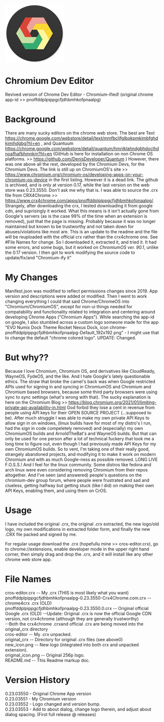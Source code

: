 <img src="https://github.com/Alex313031/Chromium-Dev-Editor/blob/main/new_icon.png">

# Chromium Dev Editor
Revived version of Chrome Dev Editor - Chromium-ified! (original chrome app-id >> pnoffddplpippgcfjdhbmhkofpnaalpg)

# Background
There are many sucky editors on the chrome web store.
The best are Text https://chrome.google.com/webstore/detail/text/mmfbcljfglbokpmkimbfghdkjmjhdgbg?hl=en , and Quantuum https://chrome.google.com/webstore/detail/quantum/hmnlklahndgbhdoclhdnoafhafbhmnkm?hl=en (GitHub is here for installation on non Chrome OS platforms. >> https://github.com/DenisDeveloper/Quantum )
However, there was one above all the rest, developed by the Chromium Devs, for the Chromium Devs. The link is still up on ChromiumOS's site >> https://www.chromium.org/chromium-os/developing-apps-on-your-chromium-os-device in the first listing. However it is a dead link. The github is archived, and is only at version 0.17, while the last version on the web store was 0.23.3550. Don't ask me why that is. I was able to source the .crx file from CRX4Chrome >> https://www.crx4chrome.com/apps/pnoffddplpippgcfjdhbmhkofpnaalpg/. Strangely, after downloading the crx, I tested downloading it from google cdn, and suprisingly it worked. What this means is it isn't actually gone from Google's servers (as is the case 99% of the time when an extension is removed), just that the page is missing. Probably because it was no longer maintained but known to be trustworthy and not taken down for abuses/violations like most are. This is an update to the readme and the file will be reuploaded with the official crx rather than the crx4chrome one. See #File Names for change. So I downloaded it, extracted it, and tried it. It had some errors, and some bugs, but it worked on *ChromiumOS ver. 90.1*, unlike the 0.17 version. I then got to work modifying the source code to update/fix/and "Chromium-ify it"

# My Changes
Manifest.json was modified to reflect permissions changes since 2019. App version and descriptions were added or modified. Then I went to work changing everything I could that said Chrome/ChromeOS into "Chromium/ChromiumOS", except for non-ui things needed for compatability and functionality related to integration and centering around developing Chrome Apps ("Chromium Apps"). While searching the app-id on google, I also stumbled across a custom logo someone made for the app "EVO Numix Dock Theme Rocket Nexus Dock, icon chrome-pnoffddplpippgcfjdhbmhkofpnaalpg-Default_192x192 png" - I might use that to change the default "chrome colored logo". UPDATE: Changed.

# But why??
Because I love Chromium, Chromium OS, and derivatives like CloudReady, WayneOS, FydeOS, and the like. And I hate Google's lately questionable ethics. The straw that broke the camel's back was when Google restricted APIs used for signing in and syncing in ChromiumOS and Chromium and Chromium based browsers, because some third party browsers were using sync to sync settings (what's wrong with that). The sucky explanation is here on the Chromium Blog >> https://blog.chromium.org/2021/01/limiting-private-api-availability-in.html God forbid they lose a cent in revenue from people using API keys for their OPEN SOURCE PROJECT (...supposed to be). After much struggle I was able to make my own private API Keys to allow sign in on windows, (linux builds have for most of my distro's I run, had the sign in code compeletely removed) and (especially) my own ChromiumOS builds and ArnoldTheBat's and WayneOS builds. But that can only be used for one person after a lot of technical fuckery that took me a long time to figure out, even though I had previously made API Keys for my own ChromiumOS builds. So to vent, I'm taking one of their really good, strangely abandoned projects, and modifying it to make it work on modern Chromium and with as much Google-ness as possible removed. LONG LIVE F.O.S.S.!
And I feel for the linux community. Some distros like fedora and arch linux were even considering removing Chromium from their repos altogether. And I've seen (and answered) people's questions on the chromium-dev group forum, where people were frustrated and sad and clueless, getting halfway but getting stuck (like I did) on making their own API Keys, enabling them, and using them on CrOS.

# Usage
I have included the original .crx, the original .crx extracted, the new logo/old logo, my own modifications in extracted folder form, and finally the new .CRX file packed and signed by me.

For regular usage download the .crx (hopefullu mine >> cros-editor.crx), go to chrome://extensions, enable developer mode in the upper right hand corner, then simply drag and drop the .crx, and it will install like any other chrome web store app.

# File Names
cros-editor.crx -- My .crx (THIS is most likely what you want)  
pnoffddplpippgcfjdhbmhkofpnaalpg-0.23.3550-Crx4Chrome.com.crx -- chrome4crx .crx (OLD)  
pnoffddplpippgcfjdhbmhkofpnaalpg-0.23.3550.0.crx -- Original official Google .crx (OLD)
--Update: Original .crx is now the official Google CDN version, not crx4chrome (although they are generally trustworthy)  
--Both the crx4chrome .crxand official .crx are being moved into the original_crx directory  
cros-editor -- My .crx unpacked.    
original_crx -- Directory for original .crx files (see above0)  
new_icon.png -- New logo (integrated into both crx and unpacked extension).  
original_icon.png -- Original 256p logo.  
README.md -- This Readme markup doc.  

# Version History
0.23.03550 - Original Chrome App version  
0.23.03551 - My Chromium version  
0.23.03552 - Logo changed and version bump.  
0.23.03553 - Add to about dialog, change logo therein, and adjust about dialog spacing. (First full release @ releases)
